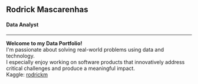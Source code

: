 <h2>Rodrick Mascarenhas</h2>
<h4>Data Analyst</h4>
<hr />
<b>Welcome to my Data Portfolio!</b>
<br>I'm passionate about solving real-world problems using data and technology.
<br>I especially enjoy working on software products that innovatively address critical challenges and produce a meaningful impact.
<br>Kaggle: <a href="https://www.kaggle.com/rodrickmascarenhas">rodrickm</a>
